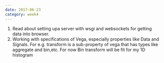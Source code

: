 ```yaml
---
date: 2017-06-23
category: week4
---
```

1. Read about setting upa server with wsgi and websockets for getting data into browser.
2. Working with specifications of Vega, especially properties like Data and Signals. For e.g. transform is a sub-property of vega that has types like aggregate and bin,etc. For now Bin transform will be fit for my 1D histogram
